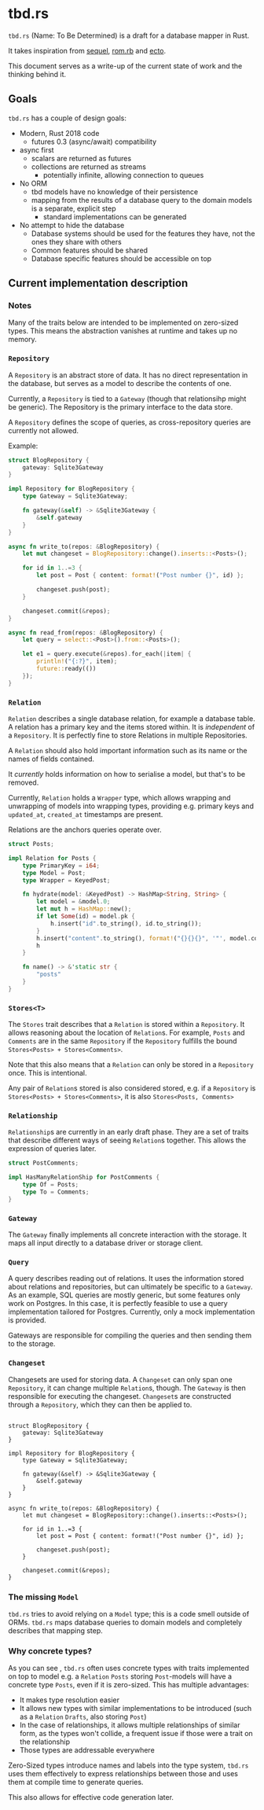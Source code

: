 # tbd.rs

`tbd.rs` (Name: To Be Determined) is a draft for a database mapper in Rust.

It takes inspiration from [sequel](https://sequel.jeremyevans.net/), [rom.rb](https://rom-rb.org) and [ecto](https://hexdocs.pm/ecto/Ecto.html).

This document serves as a write-up of the current state of work and the thinking behind it.

## Goals

`tbd.rs` has a couple of design goals:

* Modern, Rust 2018 code
    * futures 0.3 (async/await) compatibility
* async first
    * scalars are returned as futures
    * collections are returned as streams
        * potentially infinite, allowing connection to queues
* No ORM
    * tbd models have no knowledge of their persistence
    * mapping from the results of a database query to the
      domain models is a separate, explicit step
        *  standard implementations can be generated
* No attempt to hide the database
    * Database systems should be used for the features they have, not the ones they share with others
    * Common features should be shared
    * Database specific features should be accessible on top

## Current implementation description

### Notes

Many of the traits below are intended to be implemented on zero-sized types. This means the abstraction vanishes at runtime and takes up no memory.


### `Repository`

A `Repository` is an abstract store of data. It has no direct representation in the database, but serves as a model to describe the contents of one.

Currently, a `Repository` is tied to a `Gateway` (though that relationsihp might be generic). The Repository is the primary interface to the data store.

A `Repository` defines the scope of queries, as cross-repository queries are currently not allowed.

Example:

```rust
struct BlogRepository {
    gateway: Sqlite3Gateway
}

impl Repository for BlogRepository {
    type Gateway = Sqlite3Gateway;

    fn gateway(&self) -> &Sqlite3Gateway {
        &self.gateway
    }
}

async fn write_to(repos: &BlogRepository) {
    let mut changeset = BlogRepository::change().inserts::<Posts>();

    for id in 1..=3 {
        let post = Post { content: format!("Post number {}", id) };

        changeset.push(post);
    }

    changeset.commit(&repos);
}

async fn read_from(repos: &BlogRepository) {
    let query = select::<Post>().from::<Posts>();

    let e1 = query.execute(&repos).for_each(|item| {
        println!("{:?}", item);
        future::ready(())
    });
}
```

### `Relation`

`Relation` describes a single database relation, for example a database table. A relation has a primary key and the items stored within. It is _independent_ of a `Repository`. It is perfectly fine to store Relations in multiple Repositories.

A `Relation` should also hold important information such as its name or the names of fields contained.

It _currently_ holds information on how to serialise a model, but that's to be removed.

Currently, `Relation` holds a `Wrapper` type, which allows wrapping and unwrapping of models into wrapping types, providing e.g. primary keys and `updated_at`, `created_at` timestamps are present.

Relations are the anchors queries operate over.

```rust
struct Posts;

impl Relation for Posts {
    type PrimaryKey = i64;
    type Model = Post;
    type Wrapper = KeyedPost;

    fn hydrate(model: &KeyedPost) -> HashMap<String, String> {
        let model = &model.0;
        let mut h = HashMap::new();
        if let Some(id) = model.pk {
            h.insert("id".to_string(), id.to_string());
        }
        h.insert("content".to_string(), format!("{}{}{}", '"', model.content.to_string(), '"'));
        h
    }

    fn name() -> &'static str {
        "posts"
    }
}
```

### `Stores<T>`

The `Stores` trait describes that a `Relation` is stored within a `Repository`. It allows reasoning about the location of `Relation`s. For example, `Posts` and `Comments` are in the same `Repository` if the `Repository` fulfills the bound `Stores<Posts> + Stores<Comments>`.

Note that this also means that a `Relation` can only be stored in a `Repository` once. This is intentional.

Any pair of `Relation`s stored is also considered stored, e.g. if a `Repository` is `Stores<Posts> + Stores<Comments>`, it is also `Stores<Posts, Comments>`

### `Relationship`

`Relationship`s are currently in an early draft phase. They are a set of traits that describe different ways of seeing `Relation`s together. This allows the expression of queries later.

```rust
struct PostComments;

impl HasManyRelationShip for PostComments {
    type Of = Posts;
    type To = Comments;
}
```

### `Gateway`

The `Gateway` finally implements all concrete interaction with the storage. It maps all input directly to a database driver or storage client.

### `Query`

A query describes reading out of relations. It uses the information stored about relations and repositories, but can ultimately be specific to a `Gateway`. As an example, SQL queries are mostly generic, but some features only work on Postgres. In this case, it is perfectly feasible to use a query implementation tailored for Postgres. Currently, only a mock implementation is provided.

Gateways are responsible for compiling the queries and then sending them to the storage.

### `Changeset`

Changesets are used for storing data. A `Changeset` can only span one `Repository`, it can change multiple `Relation`s, though. The `Gateway` is then responsible for executing the changeset. `Changeset`s are constructed through a `Repository`, which they can then be applied to.

```

struct BlogRepository {
    gateway: Sqlite3Gateway
}

impl Repository for BlogRepository {
    type Gateway = Sqlite3Gateway;

    fn gateway(&self) -> &Sqlite3Gateway {
        &self.gateway
    }
}

async fn write_to(repos: &BlogRepository) {
    let mut changeset = BlogRepository::change().inserts::<Posts>();

    for id in 1..=3 {
        let post = Post { content: format!("Post number {}", id) };

        changeset.push(post);
    }

    changeset.commit(&repos);
}
```

### The missing `Model`

`tbd.rs` tries to avoid relying on a `Model` type; this is a code smell outside of ORMs. `tbd.rs` maps database queries to domain models and completely describes that mapping step.

### Why concrete types?

As you can see , `tbd.rs` often uses concrete types with traits implemented on top to model e.g. a `Relation` `Posts` storing `Post`-models will have a concrete type `Posts`, even if it is zero-sized. This has multiple advantages:

* It makes type resolution easier
* It allows new types with similar implementations to be introduced (such as a `Relation` `Drafts`, also storing `Post`)
* In the case of relationships, it allows multiple relationships of similar form, as the types won't collide, a frequent issue if those were a trait on the relationship
* Those types are addressable everywhere

Zero-Sized types introduce names and labels into the type system, `tbd.rs` uses them effectively to express relationships between those and uses them at compile time to generate queries.

This also allows for effective code generation later.
